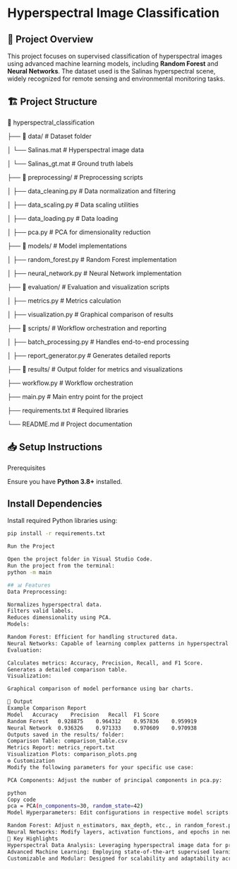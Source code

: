 # Hyperspectral Image Classification

## 🚀 Project Overview

This project focuses on supervised classification of hyperspectral images using advanced machine learning models, including **Random Forest** and **Neural Networks**. The dataset used is the Salinas hyperspectral scene, widely recognized for remote sensing and environmental monitoring tasks.

## 🏗️ Project Structure

📂 hyperspectral_classification

├── 📁 data/                     # Dataset folder

│   └── Salinas.mat              # Hyperspectral image data

│   └── Salinas_gt.mat           # Ground truth labels

├── 📁 preprocessing/            # Preprocessing scripts

│   ├── data_cleaning.py         # Data normalization and filtering

│   ├── data_scaling.py          # Data scaling utilities

│   ├── data_loading.py          # Data loading

│   ├── pca.py                   # PCA for dimensionality reduction

├── 📁 models/                   # Model implementations

│   ├── random_forest.py         # Random Forest implementation

│   ├── neural_network.py        # Neural Network implementation

├── 📁 evaluation/               # Evaluation and visualization scripts

│   ├── metrics.py               # Metrics calculation

│   ├── visualization.py         # Graphical comparison of results

├── 📁 scripts/                  # Workflow orchestration and reporting

│   ├── batch_processing.py      # Handles end-to-end processing

│   ├── report_generator.py      # Generates detailed reports

├── 📁 results/                  # Output folder for metrics and visualizations

├── workflow.py                  # Workflow orchestration

├── main.py                      # Main entry point for the project

├── requirements.txt             # Required libraries

└── README.md                    # Project documentation

## 📥 Setup Instructions

Prerequisites

Ensure you have **Python 3.8+** installed.

## Install Dependencies

Install required Python libraries using:
```bash
pip install -r requirements.txt

Run the Project

Open the project folder in Visual Studio Code.
Run the project from the terminal:
python -m main

## 📊 Features
Data Preprocessing:

Normalizes hyperspectral data.
Filters valid labels.
Reduces dimensionality using PCA.
Models:

Random Forest: Efficient for handling structured data.
Neural Networks: Capable of learning complex patterns in hyperspectral data.
Evaluation:

Calculates metrics: Accuracy, Precision, Recall, and F1 Score.
Generates a detailed comparison table.
Visualization:

Graphical comparison of model performance using bar charts.

📝 Output
Example Comparison Report
Model	Accuracy	Precision	Recall	F1 Score
Random Forest	0.928875	0.964312	0.957836	0.959919
Neural Network	0.936326	0.971333	0.970609	0.970938
Outputs saved in the results/ folder:
Comparison Table: comparison_table.csv
Metrics Report: metrics_report.txt
Visualization Plots: comparison_plots.png
⚙️ Customization
Modify the following parameters for your specific use case:

PCA Components: Adjust the number of principal components in pca.py:

python
Copy code
pca = PCA(n_components=30, random_state=42)
Model Hyperparameters: Edit configurations in respective model scripts:

Random Forest: Adjust n_estimators, max_depth, etc., in random_forest.py.
Neural Networks: Modify layers, activation functions, and epochs in neural_network.py.
🌟 Key Highlights
Hyperspectral Data Analysis: Leveraging hyperspectral image data for precise classification.
Advanced Machine Learning: Employing state-of-the-art supervised learning models.
Customizable and Modular: Designed for scalability and adaptability across datasets.
